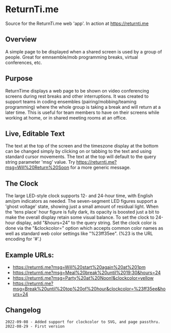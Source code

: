 # ReturnTi.me
Source for the ReturnTi.me web 'app'. In action at https://returnti.me

## Overview
A simple page to be displayed when a shared screen is used by a
group of people. Great for emnsemble/mob programming breaks, virtual
conferences, etc.

## Purpose
ReturnTime displays a web page to be shown on video conferencing
screens during rest breaks and other interruptions. It was created
to support teams in coding ensembles (pairing/mobbing/teaming
programming) where the whole group is taking a break and will
return at a later time. This is useful for team members to have on
their screens while working at home, or in shared meeting rooms at
an office.

## Live, Editable Text
The text at the top of the screen and the timeszone display at
the bottom can be changed simply by clicking on or tabbing to the
text and using standard cursor movements. The text at the top will
default to the query string parameter 'msg' value. Try
https://returnti.me?msg=Will%20Return%20Soon for a more generic
message.

## The Clock
The large LED-style clock supports 12- and 24-hour time, with
English am/pm indicators as needed. The seven-segment LED figures
support a 'ghost voltage' state, showing just a small amount of
residual light. When the 'tens place' hour figure is fully dark,
its opacity is boosted just a bit to make the overall display
retain some visual balance. To set the clock to 24-hour display,
add "&hours=24" to the query string. Set the clock color is done
via the "&clockcolor=<color>" option which accepts common color
names as well as standard web color settings like "%23ff35ee". 
(%23 is the URL encoding for '#'.)

## Example URLs:
	
*	https://returnti.me?msg=Will%20start%20again%20at%201pm
*	https://returnti.me?msg=Meal%20break%20until%2019:30&hours=24
*	https://returnti.me?msg=Party%20at%20Noon!&clockcolor=yellow
*	https://returnti.me?msg=Break%20until%20top%20of%20hour&clockcolor=%23ff35ee&hours=24
	
## Changelog

	2022-09-08 - Added support for clockcolor to SVG, and page passthru.
	2022-08-29 - First version
	
